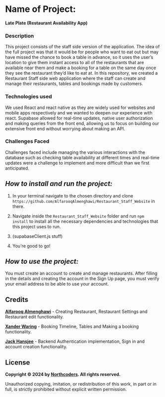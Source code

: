 # Name of Project:

**Late Plate (Restaurant Availability App)**

### Description

This project consists of the staff side version of the application. The idea of the full project was that it would be for people who want to eat out but may have missed the chance to book a table in advance, so it uses the user’s location to give them instant access to all of the restaurants that are available near them and make a booking for a table on the same day once they see the restaurant they’d like to eat at. In this repository, we created a Restaurant Staff side web application where the staff can create and manage their restaurants, tables and bookings made by customers.

### Technologies used

We used React and react native as they are widely used for websites and mobile apps respectively and we wanted to deepen our experience with react. Supabase allowed for real-time updates, native user authorization and making queries from the front end, allowing us to focus on building our extensive front end without worrying about making an API.

### Challenges Faced

Challenges faced include managing the various interactions with the database such as checking table availability at different times and real-time updates were a challenge to implement and more difficult than we first anticipated.

## _How to install and run the project:_

1. In your terminal navigate to the chosen directory and clone `https://github.com/AlfarooqAlmenghawi/Restaurant_Staff_Website` in there.

2. Navigate inside the `Restaurant_Staff_Website` folder and run `npm install` to install all the necessary dependencies and technologies that this project uses to run.

3. (supabaseClient.js stuff)

4. You're good to go!

## _How to use the project:_

You must create an account to create and manage restaurants. After filling in the details and creating the account in the Sign Up page, you must verify your email address to be able to use your account.

## Credits

[**Alfarooq Almenghawi**](https://github.com/AlfarooqAlmenghawi) - Creating Restaurant, Restaurant Settings and Restaurant edit functionality.

[**Xander Waring**](https://github.com/AlexanderThePrettyDecent) - Booking Timeline, Tables and Making a booking functionality.

[**Jack Hansjee**](https://github.com/jansg08) - Backend Authentication implementation, Sign in and account creation functionality.

## License

**Copyright © 2024 by [Northcoders](https://northcoders.com/). All rights reserved.**

Unauthorized copying, imitation, or redistribution of this work, in part or in full, is strictly prohibited without explicit written permission.
